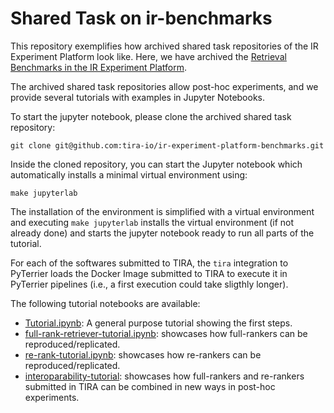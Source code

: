 # Shared Task on ir-benchmarks

This repository exemplifies how archived shared task repositories of the IR Experiment Platform look like.
Here, we have archived the [Retrieval Benchmarks in the IR Experiment Platform](https://www.tira.io/task/ir-benchmarks).

The archived shared task repositories allow post-hoc experiments, and we provide several tutorials with examples in Jupyter Notebooks.

To start the jupyter notebook, please clone the archived shared task repository:

```
git clone git@github.com:tira-io/ir-experiment-platform-benchmarks.git
```

Inside the cloned repository, you can start the Jupyter notebook which automatically installs a minimal virtual environment using:
```
make jupyterlab
```


The installation of the environment is simplified with a virtual environment and executing `make jupyterlab` installs the virtual environment (if not already done) and starts the jupyter notebook ready to run all parts of the tutorial.

For each of the softwares submitted to TIRA, the `tira` integration to PyTerrier loads the Docker Image submitted to TIRA to execute it in PyTerrier pipelines (i.e., a first execution could take sligthly longer).

The following tutorial notebooks are available:

- [Tutorial.ipynb](Tutorial.ipynb): A general purpose tutorial showing the first steps.
- [full-rank-retriever-tutorial.ipynb](full-rank-retriever-tutorial.ipynb): showcases how full-rankers can be reproduced/replicated.
- [re-rank-tutorial.ipynb](re-rank-tutorial.ipynb): showcases how re-rankers can be reproduced/replicated.
- [interoparability-tutorial](interoparability-tutorial): showcases how full-rankers and re-rankers submitted in TIRA can be combined in new ways in post-hoc experiments.
